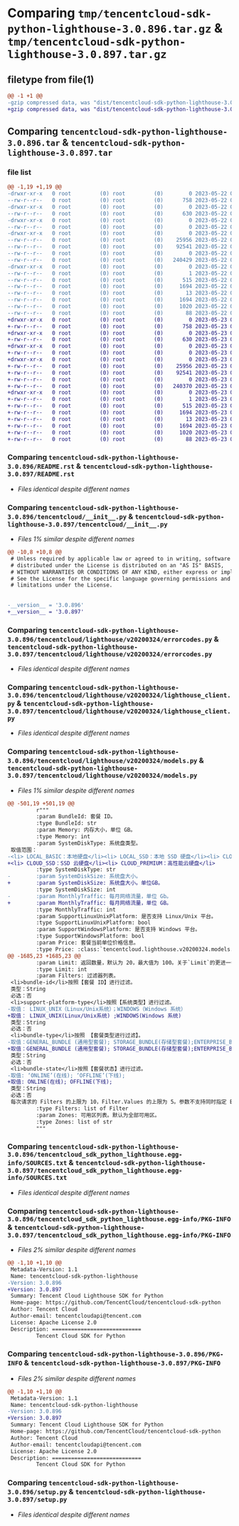 # Comparing `tmp/tencentcloud-sdk-python-lighthouse-3.0.896.tar.gz` & `tmp/tencentcloud-sdk-python-lighthouse-3.0.897.tar.gz`

## filetype from file(1)

```diff
@@ -1 +1 @@
-gzip compressed data, was "dist/tencentcloud-sdk-python-lighthouse-3.0.896.tar", last modified: Mon May 22 00:26:39 2023, max compression
+gzip compressed data, was "dist/tencentcloud-sdk-python-lighthouse-3.0.897.tar", last modified: Tue May 23 02:25:56 2023, max compression
```

## Comparing `tencentcloud-sdk-python-lighthouse-3.0.896.tar` & `tencentcloud-sdk-python-lighthouse-3.0.897.tar`

### file list

```diff
@@ -1,19 +1,19 @@
-drwxr-xr-x   0 root         (0) root         (0)        0 2023-05-22 00:26:39.000000 tencentcloud-sdk-python-lighthouse-3.0.896/
--rw-r--r--   0 root         (0) root         (0)      758 2023-05-22 00:26:39.000000 tencentcloud-sdk-python-lighthouse-3.0.896/README.rst
-drwxr-xr-x   0 root         (0) root         (0)        0 2023-05-22 00:26:39.000000 tencentcloud-sdk-python-lighthouse-3.0.896/tencentcloud/
--rw-r--r--   0 root         (0) root         (0)      630 2023-05-22 00:26:39.000000 tencentcloud-sdk-python-lighthouse-3.0.896/tencentcloud/__init__.py
-drwxr-xr-x   0 root         (0) root         (0)        0 2023-05-22 00:26:39.000000 tencentcloud-sdk-python-lighthouse-3.0.896/tencentcloud/lighthouse/
--rw-r--r--   0 root         (0) root         (0)        0 2023-05-22 00:26:39.000000 tencentcloud-sdk-python-lighthouse-3.0.896/tencentcloud/lighthouse/__init__.py
-drwxr-xr-x   0 root         (0) root         (0)        0 2023-05-22 00:26:39.000000 tencentcloud-sdk-python-lighthouse-3.0.896/tencentcloud/lighthouse/v20200324/
--rw-r--r--   0 root         (0) root         (0)    25956 2023-05-22 00:26:39.000000 tencentcloud-sdk-python-lighthouse-3.0.896/tencentcloud/lighthouse/v20200324/errorcodes.py
--rw-r--r--   0 root         (0) root         (0)    92541 2023-05-22 00:26:39.000000 tencentcloud-sdk-python-lighthouse-3.0.896/tencentcloud/lighthouse/v20200324/lighthouse_client.py
--rw-r--r--   0 root         (0) root         (0)        0 2023-05-22 00:26:39.000000 tencentcloud-sdk-python-lighthouse-3.0.896/tencentcloud/lighthouse/v20200324/__init__.py
--rw-r--r--   0 root         (0) root         (0)   240429 2023-05-22 00:26:39.000000 tencentcloud-sdk-python-lighthouse-3.0.896/tencentcloud/lighthouse/v20200324/models.py
-drwxr-xr-x   0 root         (0) root         (0)        0 2023-05-22 00:26:39.000000 tencentcloud-sdk-python-lighthouse-3.0.896/tencentcloud_sdk_python_lighthouse.egg-info/
--rw-r--r--   0 root         (0) root         (0)        1 2023-05-22 00:26:39.000000 tencentcloud-sdk-python-lighthouse-3.0.896/tencentcloud_sdk_python_lighthouse.egg-info/dependency_links.txt
--rw-r--r--   0 root         (0) root         (0)      515 2023-05-22 00:26:39.000000 tencentcloud-sdk-python-lighthouse-3.0.896/tencentcloud_sdk_python_lighthouse.egg-info/SOURCES.txt
--rw-r--r--   0 root         (0) root         (0)     1694 2023-05-22 00:26:39.000000 tencentcloud-sdk-python-lighthouse-3.0.896/tencentcloud_sdk_python_lighthouse.egg-info/PKG-INFO
--rw-r--r--   0 root         (0) root         (0)       13 2023-05-22 00:26:39.000000 tencentcloud-sdk-python-lighthouse-3.0.896/tencentcloud_sdk_python_lighthouse.egg-info/top_level.txt
--rw-r--r--   0 root         (0) root         (0)     1694 2023-05-22 00:26:39.000000 tencentcloud-sdk-python-lighthouse-3.0.896/PKG-INFO
--rw-r--r--   0 root         (0) root         (0)     1020 2023-05-22 00:26:39.000000 tencentcloud-sdk-python-lighthouse-3.0.896/setup.py
--rw-r--r--   0 root         (0) root         (0)       88 2023-05-22 00:26:39.000000 tencentcloud-sdk-python-lighthouse-3.0.896/setup.cfg
+drwxr-xr-x   0 root         (0) root         (0)        0 2023-05-23 02:25:56.000000 tencentcloud-sdk-python-lighthouse-3.0.897/
+-rw-r--r--   0 root         (0) root         (0)      758 2023-05-23 02:25:56.000000 tencentcloud-sdk-python-lighthouse-3.0.897/README.rst
+drwxr-xr-x   0 root         (0) root         (0)        0 2023-05-23 02:25:56.000000 tencentcloud-sdk-python-lighthouse-3.0.897/tencentcloud/
+-rw-r--r--   0 root         (0) root         (0)      630 2023-05-23 02:25:56.000000 tencentcloud-sdk-python-lighthouse-3.0.897/tencentcloud/__init__.py
+drwxr-xr-x   0 root         (0) root         (0)        0 2023-05-23 02:25:56.000000 tencentcloud-sdk-python-lighthouse-3.0.897/tencentcloud/lighthouse/
+-rw-r--r--   0 root         (0) root         (0)        0 2023-05-23 02:25:56.000000 tencentcloud-sdk-python-lighthouse-3.0.897/tencentcloud/lighthouse/__init__.py
+drwxr-xr-x   0 root         (0) root         (0)        0 2023-05-23 02:25:56.000000 tencentcloud-sdk-python-lighthouse-3.0.897/tencentcloud/lighthouse/v20200324/
+-rw-r--r--   0 root         (0) root         (0)    25956 2023-05-23 02:25:56.000000 tencentcloud-sdk-python-lighthouse-3.0.897/tencentcloud/lighthouse/v20200324/errorcodes.py
+-rw-r--r--   0 root         (0) root         (0)    92541 2023-05-23 02:25:56.000000 tencentcloud-sdk-python-lighthouse-3.0.897/tencentcloud/lighthouse/v20200324/lighthouse_client.py
+-rw-r--r--   0 root         (0) root         (0)        0 2023-05-23 02:25:56.000000 tencentcloud-sdk-python-lighthouse-3.0.897/tencentcloud/lighthouse/v20200324/__init__.py
+-rw-r--r--   0 root         (0) root         (0)   240370 2023-05-23 02:25:56.000000 tencentcloud-sdk-python-lighthouse-3.0.897/tencentcloud/lighthouse/v20200324/models.py
+drwxr-xr-x   0 root         (0) root         (0)        0 2023-05-23 02:25:56.000000 tencentcloud-sdk-python-lighthouse-3.0.897/tencentcloud_sdk_python_lighthouse.egg-info/
+-rw-r--r--   0 root         (0) root         (0)        1 2023-05-23 02:25:56.000000 tencentcloud-sdk-python-lighthouse-3.0.897/tencentcloud_sdk_python_lighthouse.egg-info/dependency_links.txt
+-rw-r--r--   0 root         (0) root         (0)      515 2023-05-23 02:25:56.000000 tencentcloud-sdk-python-lighthouse-3.0.897/tencentcloud_sdk_python_lighthouse.egg-info/SOURCES.txt
+-rw-r--r--   0 root         (0) root         (0)     1694 2023-05-23 02:25:56.000000 tencentcloud-sdk-python-lighthouse-3.0.897/tencentcloud_sdk_python_lighthouse.egg-info/PKG-INFO
+-rw-r--r--   0 root         (0) root         (0)       13 2023-05-23 02:25:56.000000 tencentcloud-sdk-python-lighthouse-3.0.897/tencentcloud_sdk_python_lighthouse.egg-info/top_level.txt
+-rw-r--r--   0 root         (0) root         (0)     1694 2023-05-23 02:25:56.000000 tencentcloud-sdk-python-lighthouse-3.0.897/PKG-INFO
+-rw-r--r--   0 root         (0) root         (0)     1020 2023-05-23 02:25:56.000000 tencentcloud-sdk-python-lighthouse-3.0.897/setup.py
+-rw-r--r--   0 root         (0) root         (0)       88 2023-05-23 02:25:56.000000 tencentcloud-sdk-python-lighthouse-3.0.897/setup.cfg
```

### Comparing `tencentcloud-sdk-python-lighthouse-3.0.896/README.rst` & `tencentcloud-sdk-python-lighthouse-3.0.897/README.rst`

 * *Files identical despite different names*

### Comparing `tencentcloud-sdk-python-lighthouse-3.0.896/tencentcloud/__init__.py` & `tencentcloud-sdk-python-lighthouse-3.0.897/tencentcloud/__init__.py`

 * *Files 1% similar despite different names*

```diff
@@ -10,8 +10,8 @@
 # Unless required by applicable law or agreed to in writing, software
 # distributed under the License is distributed on an "AS IS" BASIS,
 # WITHOUT WARRANTIES OR CONDITIONS OF ANY KIND, either express or implied.
 # See the License for the specific language governing permissions and
 # limitations under the License.
 
 
-__version__ = '3.0.896'
+__version__ = '3.0.897'
```

### Comparing `tencentcloud-sdk-python-lighthouse-3.0.896/tencentcloud/lighthouse/v20200324/errorcodes.py` & `tencentcloud-sdk-python-lighthouse-3.0.897/tencentcloud/lighthouse/v20200324/errorcodes.py`

 * *Files identical despite different names*

### Comparing `tencentcloud-sdk-python-lighthouse-3.0.896/tencentcloud/lighthouse/v20200324/lighthouse_client.py` & `tencentcloud-sdk-python-lighthouse-3.0.897/tencentcloud/lighthouse/v20200324/lighthouse_client.py`

 * *Files identical despite different names*

### Comparing `tencentcloud-sdk-python-lighthouse-3.0.896/tencentcloud/lighthouse/v20200324/models.py` & `tencentcloud-sdk-python-lighthouse-3.0.897/tencentcloud/lighthouse/v20200324/models.py`

 * *Files 1% similar despite different names*

```diff
@@ -501,19 +501,19 @@
         r"""
         :param BundleId: 套餐 ID。
         :type BundleId: str
         :param Memory: 内存大小，单位 GB。
         :type Memory: int
         :param SystemDiskType: 系统盘类型。
 取值范围： 
-<li> LOCAL_BASIC：本地硬盘</li><li> LOCAL_SSD：本地 SSD 硬盘</li><li> CLOUD_BASIC：普通云硬盘</li><li> CLOUD_SSD：SSD 云硬盘</li><li> CLOUD_PREMIUM：高性能云硬盘</li>
+<li> CLOUD_SSD：SSD 云硬盘</li><li> CLOUD_PREMIUM：高性能云硬盘</li>
         :type SystemDiskType: str
-        :param SystemDiskSize: 系统盘大小。
+        :param SystemDiskSize: 系统盘大小。单位GB。
         :type SystemDiskSize: int
-        :param MonthlyTraffic: 每月网络流量，单位 Gb。
+        :param MonthlyTraffic: 每月网络流量，单位 GB。
         :type MonthlyTraffic: int
         :param SupportLinuxUnixPlatform: 是否支持 Linux/Unix 平台。
         :type SupportLinuxUnixPlatform: bool
         :param SupportWindowsPlatform: 是否支持 Windows 平台。
         :type SupportWindowsPlatform: bool
         :param Price: 套餐当前单位价格信息。
         :type Price: :class:`tencentcloud.lighthouse.v20200324.models.Price`
@@ -1685,23 +1685,23 @@
         :param Limit: 返回数量，默认为 20，最大值为 100。关于`Limit`的更进一步介绍请参考 API [简介](https://cloud.tencent.com/document/product/1207/47578)中的相关小节。
         :type Limit: int
         :param Filters: 过滤器列表。
 <li>bundle-id</li>按照【套餐 ID】进行过滤。
 类型：String
 必选：否
 <li>support-platform-type</li>按照【系统类型】进行过滤。
-取值： LINUX_UNIX（Linux/Unix系统）；WINDOWS（Windows 系统）
+取值： LINUX_UNIX(Linux/Unix系统) ;WINDOWS(Windows 系统)
 类型：String
 必选：否
 <li>bundle-type</li>按照 【套餐类型进行过滤】。
-取值：GENERAL_BUNDLE (通用型套餐); STORAGE_BUNDLE(存储型套餐);ENTERPRISE_BUNDLE( 企业型套餐);EXCLUSIVE_BUNDLE(专属型套餐);BEFAST_BUNDLE(蜂驰型套餐);
+取值：GENERAL_BUNDLE (通用型套餐); STORAGE_BUNDLE(存储型套餐);ENTERPRISE_BUNDLE( 企业型套餐);EXCLUSIVE_BUNDLE(专属型套餐);BEFAST_BUNDLE(蜂驰型套餐);STARTER_BUNDLE(入门型套餐);CAREFREE_BUNDLE(无忧型套餐);
 类型：String
 必选：否
 <li>bundle-state</li>按照【套餐状态】进行过滤。
-取值: ‘ONLINE’(在线); ‘OFFLINE’(下线);
+取值: ONLINE(在线); OFFLINE(下线);
 类型：String
 必选：否
 每次请求的 Filters 的上限为 10，Filter.Values 的上限为 5。参数不支持同时指定 BundleIds 和 Filters。
         :type Filters: list of Filter
         :param Zones: 可用区列表。默认为全部可用区。
         :type Zones: list of str
         """
```

### Comparing `tencentcloud-sdk-python-lighthouse-3.0.896/tencentcloud_sdk_python_lighthouse.egg-info/SOURCES.txt` & `tencentcloud-sdk-python-lighthouse-3.0.897/tencentcloud_sdk_python_lighthouse.egg-info/SOURCES.txt`

 * *Files identical despite different names*

### Comparing `tencentcloud-sdk-python-lighthouse-3.0.896/tencentcloud_sdk_python_lighthouse.egg-info/PKG-INFO` & `tencentcloud-sdk-python-lighthouse-3.0.897/tencentcloud_sdk_python_lighthouse.egg-info/PKG-INFO`

 * *Files 2% similar despite different names*

```diff
@@ -1,10 +1,10 @@
 Metadata-Version: 1.1
 Name: tencentcloud-sdk-python-lighthouse
-Version: 3.0.896
+Version: 3.0.897
 Summary: Tencent Cloud Lighthouse SDK for Python
 Home-page: https://github.com/TencentCloud/tencentcloud-sdk-python
 Author: Tencent Cloud
 Author-email: tencentcloudapi@tencent.com
 License: Apache License 2.0
 Description: ============================
         Tencent Cloud SDK for Python
```

### Comparing `tencentcloud-sdk-python-lighthouse-3.0.896/PKG-INFO` & `tencentcloud-sdk-python-lighthouse-3.0.897/PKG-INFO`

 * *Files 2% similar despite different names*

```diff
@@ -1,10 +1,10 @@
 Metadata-Version: 1.1
 Name: tencentcloud-sdk-python-lighthouse
-Version: 3.0.896
+Version: 3.0.897
 Summary: Tencent Cloud Lighthouse SDK for Python
 Home-page: https://github.com/TencentCloud/tencentcloud-sdk-python
 Author: Tencent Cloud
 Author-email: tencentcloudapi@tencent.com
 License: Apache License 2.0
 Description: ============================
         Tencent Cloud SDK for Python
```

### Comparing `tencentcloud-sdk-python-lighthouse-3.0.896/setup.py` & `tencentcloud-sdk-python-lighthouse-3.0.897/setup.py`

 * *Files identical despite different names*


